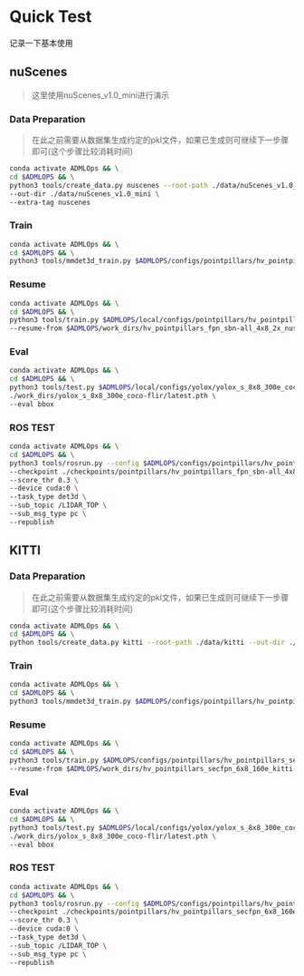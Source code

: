 # Quick Test

记录一下基本使用

## nuScenes

> 这里使用nuScenes_v1.0_mini进行演示

### Data Preparation

> 在此之前需要从数据集生成约定的pkl文件，如果已生成则可继续下一步骤即可(这个步骤比较消耗时间)

```bash
conda activate ADMLOps && \
cd $ADMLOPS && \
python3 tools/create_data.py nuscenes --root-path ./data/nuScenes_v1.0_mini \
--out-dir ./data/nuScenes_v1.0_mini \
--extra-tag nuscenes
```

### Train

```bash
conda activate ADMLOps && \
cd $ADMLOPS && \
python3 tools/mmdet3d_train.py $ADMLOPS/configs/pointpillars/hv_pointpillars_fpn_sbn-all_4x8_2x_nus-3d.py
```

### Resume

```bash
conda activate ADMLOps && \
cd $ADMLOPS && \
python3 tools/train.py $ADMLOPS/local/configs/pointpillars/hv_pointpillars_fpn_sbn-all_4x8_2x_nus-3d.py \
--resume-from $ADMLOPS/work_dirs/hv_pointpillars_fpn_sbn-all_4x8_2x_nus-3d/latest.pth
```

### Eval

```bash
conda activate ADMLOps && \
cd $ADMLOPS && \
python3 tools/test.py $ADMLOPS/local/configs/yolox/yolox_s_8x8_300e_coco-flir.py \
./work_dirs/yolox_s_8x8_300e_coco-flir/latest.pth \
--eval bbox
```

### ROS TEST

```bash
conda activate ADMLOps && \
cd $ADMLOPS && \
python3 tools/rosrun.py --config $ADMLOPS/configs/pointpillars/hv_pointpillars_fpn_sbn-all_4x8_2x_nus-3d.py \
--checkpoint ./checkpoints/pointpillars/hv_pointpillars_fpn_sbn-all_4x8_2x_nus-3d.pth \
--score_thr 0.3 \
--device cuda:0 \
--task_type det3d \
--sub_topic /LIDAR_TOP \
--sub_msg_type pc \
--republish
```

## KITTI

### Data Preparation

> 在此之前需要从数据集生成约定的pkl文件，如果已生成则可继续下一步骤即可(这个步骤比较消耗时间)

```bash
conda activate ADMLOps && \
cd $ADMLOPS && \
python tools/create_data.py kitti --root-path ./data/kitti --out-dir ./data/kitti --extra-tag kitti
```

### Train

```bash
conda activate ADMLOps && \
cd $ADMLOPS && \
python3 tools/mmdet3d_train.py $ADMLOPS/configs/pointpillars/hv_pointpillars_secfpn_6x8_160e_kitti-3d-3class.py
```

### Resume

```bash
conda activate ADMLOps && \
cd $ADMLOPS && \
python3 tools/train.py $ADMLOPS/configs/pointpillars/hv_pointpillars_secfpn_6x8_160e_kitti-3d-3class.py \
--resume-from $ADMLOPS/work_dirs/hv_pointpillars_secfpn_6x8_160e_kitti-3d-3class/latest.pth
```

### Eval

```bash
conda activate ADMLOps && \
cd $ADMLOPS && \
python3 tools/test.py $ADMLOPS/local/configs/yolox/yolox_s_8x8_300e_coco-flir.py \
./work_dirs/yolox_s_8x8_300e_coco-flir/latest.pth \
--eval bbox
```

### ROS TEST

```bash
conda activate ADMLOps && \
cd $ADMLOPS && \
python3 tools/rosrun.py --config $ADMLOPS/configs/pointpillars/hv_pointpillars_secfpn_6x8_160e_kitti-3d-3class.py \
--checkpoint ./checkpoints/pointpillars/hv_pointpillars_secfpn_6x8_160e_kitti-3d-3class.pth \
--score_thr 0.3 \
--device cuda:0 \
--task_type det3d \
--sub_topic /LIDAR_TOP \
--sub_msg_type pc \
--republish
```
